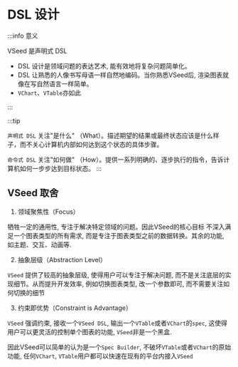 # DSL 设计

:::info 意义

VSeed 是声明式 DSL

- DSL 设计是领域问题的表达艺术, 能有效地将复杂问题简单化。
- DSL 让熟悉的人像书写母语一样自然地编码。当你熟悉VSeed后, 渲染图表就像在写自然语言一样简单。
- `VChart`、`VTable`亦如此


:::

:::tip

`声明式 DSL` 关注"是什么" （What）。描述期望的结果或最终状态应该是什么样子，而不关心计算机内部如何达到这个状态的具体步骤。


`命令式 DSL` 关注"如何做" （How）。提供一系列明确的、逐步执行的指令，告诉计算机如何一步步达到目标状态。
:::

## VSeed 取舍

1. 领域聚焦性（Focus）

牺牲一定的通用性, 专注于解决特定领域的问题。因此VSeed的核心目标 不深入满足一个图表类型的所有需求, 而是专注于图表类型之前的数据转换。其余的功能, 如主题、交互、动画等.

2. 抽象层级（Abstraction Level）

`VSeed` 提供了较高的抽象层级, 使得用户可以专注于解决问题, 而不是关注底层的实现细节。从而提升开发效率, 例如切换图表类型, 改一个参数即可, 而不需要关注如何切换的细节

3. 约束即优势（Constraint is Advantage）

`VSeed` 强调约束, 接收一个`VSeed DSL`, 输出一个`VTable`或者`VChart`的`spec`, 这使得用户可以更灵活的控制单个图表的功能, `VSeed`非是一个黑盒.

因此VSeed可以简单的认为是一个`Spec Builder`, 不破坏`VTable`或者`VChart`的原始功能, 任何`VChart`, `VTable`用户都可以快速在现有的平台内接入`VSeed`